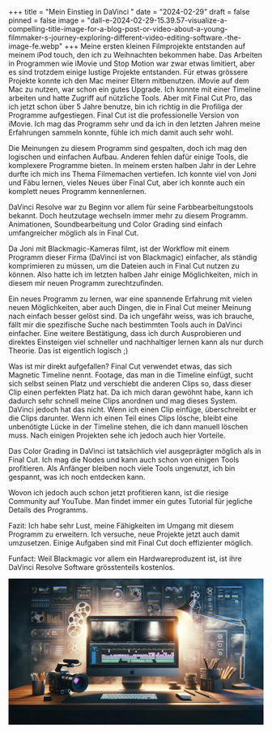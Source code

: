 +++
title = "Mein Einstieg in DaVinci "
date = "2024-02-29"
draft = false
pinned = false
image = "dall-e-2024-02-29-15.39.57-visualize-a-compelling-title-image-for-a-blog-post-or-video-about-a-young-filmmaker-s-journey-exploring-different-video-editing-software.-the-image-fe.webp"
+++
Meine ersten kleinen Filmprojekte entstanden auf meinem iPod touch, den ich zu Weihnachten bekommen habe. Das Arbeiten in Programmen wie iMovie und Stop Motion war zwar etwas limitiert, aber es sind trotzdem einige lustige Projekte entstanden. Für etwas grössere Projekte konnte ich den Mac meiner Eltern mitbenutzen. iMovie auf dem Mac zu nutzen, war schon ein gutes Upgrade. Ich konnte mit einer Timeline arbeiten und hatte Zugriff auf nützliche Tools. Aber mit Final Cut Pro, das ich jetzt schon über 5 Jahre benutze, bin ich richtig in die Profiliga der Programme aufgestiegen. Final Cut ist die professionelle Version von iMovie. Ich mag das Programm sehr und da ich in den letzten Jahren meine Erfahrungen sammeln konnte, fühle ich mich damit auch sehr wohl.

Die Meinungen zu diesem Programm sind gespalten, doch ich mag den logischen und einfachen Aufbau. Anderen fehlen dafür einige Tools, die komplexere Programme bieten. In meinem ersten halben Jahr in der Lehre durfte ich mich ins Thema Filmemachen vertiefen. Ich konnte viel von Joni und Fäbu lernen, vieles Neues über Final Cut, aber ich konnte auch ein komplett neues Programm kennenlernen.

DaVinci Resolve war zu Beginn vor allem für seine Farbbearbeitungstools bekannt. Doch heutzutage wechseln immer mehr zu diesem Programm. Animationen, Soundbearbeitung und Color Grading sind einfach umfangreicher möglich als in Final Cut.

Da Joni mit Blackmagic-Kameras filmt, ist der Workflow mit einem Programm dieser Firma (DaVinci ist von Blackmagic) einfacher, als ständig komprimieren zu müssen, um die Dateien auch in Final Cut nutzen zu können. Also hatte ich im letzten halben Jahr einige Möglichkeiten, mich in diesem mir neuen Programm zurechtzufinden.

Ein neues Programm zu lernen, war eine spannende Erfahrung mit vielen neuen Möglichkeiten, aber auch Dingen, die in Final Cut meiner Meinung nach einfach besser gelöst sind. Da ich ungefähr weiss, was ich brauche, fällt mir die spezifische Suche nach bestimmten Tools auch in DaVinci einfacher. Eine weitere Bestätigung, dass ich durch Ausprobieren und direktes Einsteigen viel schneller und nachhaltiger lernen kann als nur durch Theorie. Das ist eigentlich logisch ;)

Was ist mir direkt aufgefallen? Final Cut verwendet etwas, das sich Magnetic Timeline nennt. Footage, das man in die Timeline einfügt, sucht sich selbst seinen Platz und verschiebt die anderen Clips so, dass dieser Clip einen perfekten Platz hat. Da ich mich daran gewöhnt habe, kann ich dadurch sehr schnell meine Clips anordnen und mag dieses System. DaVinci jedoch hat das nicht. Wenn ich einen Clip einfüge, überschreibt er die Clips darunter. Wenn ich einen Teil eines Clips lösche, bleibt eine unbenötigte Lücke in der Timeline stehen, die ich dann manuell löschen muss. Nach einigen Projekten sehe ich jedoch auch hier Vorteile.

Das Color Grading in DaVinci ist tatsächlich viel ausgeprägter möglich als in Final Cut. Ich mag die Nodes und kann auch schon von einigen Tools profitieren. Als Anfänger bleiben noch viele Tools ungenutzt, ich bin gespannt, was ich noch entdecken kann.

Wovon ich jedoch auch schon jetzt profitieren kann, ist die riesige Community auf YouTube. Man findet immer ein gutes Tutorial für jegliche Details des Programms.

Fazit: Ich habe sehr Lust, meine Fähigkeiten im Umgang mit diesem Programm zu erweitern. Ich versuche, neue Projekte jetzt auch damit umzusetzen. Einige Aufgaben sind mit Final Cut doch effizienter möglich.

Funfact: Weil Blackmagic vor allem ein Hardwareproduzent ist, ist ihre DaVinci Resolve Software grösstenteils kostenlos.

![](dall-e-2024-02-29-15.39.57-visualize-a-compelling-title-image-for-a-blog-post-or-video-about-a-young-filmmaker-s-journey-exploring-different-video-editing-software.-the-image-fe.webp)
